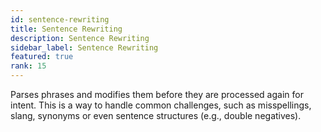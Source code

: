 ```yaml
---
id: sentence-rewriting
title: Sentence Rewriting
description: Sentence Rewriting
sidebar_label: Sentence Rewriting
featured: true
rank: 15
---
```

 
Parses phrases and modifies them before they are processed again for intent. This is a way to handle common challenges, such as misspellings, slang, synonyms or even sentence structures (e.g., double negatives).